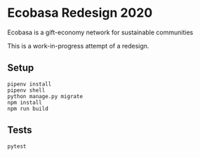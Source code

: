 # Ecobasa Redesign 2020
Ecobasa is a gift-economy network for sustainable communities

This is a work-in-progress attempt of a redesign.


## Setup
```
pipenv install
pipenv shell
python manage.py migrate
npm install
npm run build
```

## Tests
```
pytest
```